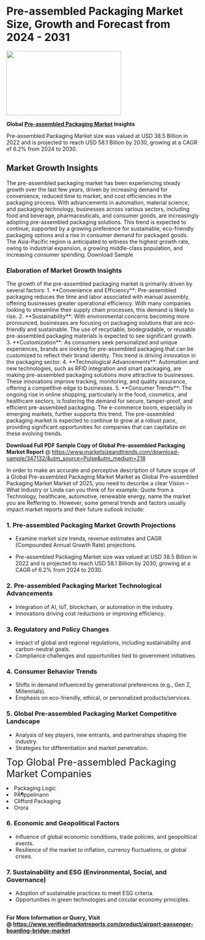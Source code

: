 <H1>Pre-assembled Packaging Market Size, Growth and Forecast from 2024 - 2031</H1><img class="aligncenter size-medium wp-image-584254" src="https://thirdeyenews.in/wp-content/uploads/2024/09/Global-Market-Research-300x168.jpeg" alt="" width="300" height="168" /><p><strong>Global&nbsp;<a href="https://www.marketsizeandtrends.com/download-sample/347132/&amp;utm_source=Pulse&amp;utm_medium=218">Pre-assembled Packaging Market</a> Insights</strong></p><p>Pre-assembled Packaging Market size was valued at USD 38.5 Billion in 2022 and is projected to reach USD 58.1 Billion by 2030, growing at a CAGR of 6.2% from 2024 to 2030.</p><p><h2>Market Growth Insights</h2> The pre-assembled packaging market has been experiencing steady growth over the last few years, driven by increasing demand for convenience, reduced time to market, and cost efficiencies in the packaging process. With advancements in automation, material science, and packaging technology, businesses across various sectors, including food and beverage, pharmaceuticals, and consumer goods, are increasingly adopting pre-assembled packaging solutions. This trend is expected to continue, supported by a growing preference for sustainable, eco-friendly packaging options and a rise in consumer demand for packaged goods. The Asia-Pacific region is anticipated to witness the highest growth rate, owing to industrial expansion, a growing middle-class population, and increasing consumer spending. Download Sample <h3>Elaboration of Market Growth Insights</h3> The growth of the pre-assembled packaging market is primarily driven by several factors: 1. **Convenience and Efficiency**: Pre-assembled packaging reduces the time and labor associated with manual assembly, offering businesses greater operational efficiency. With many companies looking to streamline their supply chain processes, this demand is likely to rise. 2. **Sustainability**: With environmental concerns becoming more pronounced, businesses are focusing on packaging solutions that are eco-friendly and sustainable. The use of recyclable, biodegradable, or reusable pre-assembled packaging materials is expected to see significant growth. 3. **Customization**: As consumers seek personalized and unique experiences, brands are looking for pre-assembled packaging that can be customized to reflect their brand identity. This trend is driving innovation in the packaging sector. 4. **Technological Advancements**: Automation and new technologies, such as RFID integration and smart packaging, are making pre-assembled packaging solutions more attractive to businesses. These innovations improve tracking, monitoring, and quality assurance, offering a competitive edge to businesses. 5. **Consumer Trends**: The ongoing rise in online shopping, particularly in the food, cosmetics, and healthcare sectors, is fostering the demand for secure, tamper-proof, and efficient pre-assembled packaging. The e-commerce boom, especially in emerging markets, further supports this trend. The pre-assembled packaging market is expected to continue to grow at a robust pace, providing significant opportunities for companies that can capitalize on these evolving trends. </p><p><span class=""><strong>Download Full PDF Sample Copy of Global Pre-assembled Packaging Market Report</strong> @ <a href="https://www.marketsizeandtrends.com/download-sample/347132/&amp;utm_source=Pulse&amp;utm_medium=218" target="_blank">https://www.marketsizeandtrends.com/download-sample/347132/&amp;utm_source=Pulse&amp;utm_medium=218</a></span></p><p>In order to make an accurate and perceptive description of future scope of a Global&nbsp;Pre-assembled Packaging Market Market as Global&nbsp;Pre-assembled Packaging Market Market of 2025, you need to describe a clear Vision &ndash; What Industry or Linda can you think of for example: Quote from a Technology, healthcare, automotive, renewable energy, name the market you are Reffering to. However, some general trends and factors usually impact market reports and their future outlook include:</p><h3>1.&nbsp;<strong>Pre-assembled Packaging Market Growth Projections</strong></h3><ul><li>Examine market size trends, revenue estimates and CAGR (Compounded Annual Growth Rate) projections.</li><li><p>Pre-assembled Packaging Market size was valued at USD 38.5 Billion in 2022 and is projected to reach USD 58.1 Billion by 2030, growing at a CAGR of 6.2% from 2024 to 2030.</p></li></ul><h3>2.&nbsp;<strong>Pre-assembled Packaging Market Technological Advancements</strong></h3><ul><li>Integration of AI, IoT, blockchain, or automation in the industry.</li><li>Innovations driving cost reductions or improving efficiency.</li></ul><h3>3.&nbsp;<strong>Regulatory and Policy Changes</strong></h3><ul><li>Impact of global and regional regulations, including sustainability and carbon-neutral goals.</li><li>Compliance challenges and opportunities tied to government initiatives.</li></ul><h3>4.&nbsp;<strong>Consumer Behavior Trends</strong></h3><ul><li>Shifts in demand influenced by generational preferences (e.g., Gen Z, Millennials).</li><li>Emphasis on eco-friendly, ethical, or personalized products/services.</li></ul><h3>5.&nbsp;<strong>Global Pre-assembled Packaging Market Competitive Landscape</strong></h3><ul><li>Analysis of key players, new entrants, and partnerships shaping the industry.</li><li>Strategies for differentiation and market penetration.</li></ul><p data-pm-slice="1 1 []"><span style="color: inherit; font-family: inherit; font-size: 25px;">Top Global Pre-assembled Packaging Market Companies</span></p><div class="" data-test-id=""><p><li>Packaging Logic</li><li> PÃ¶ppelmann</li><li> Clifford Packaging</li><li> Orora</li></p></div><h3>6.&nbsp;<strong>Economic and Geopolitical Factors</strong></h3><ul><li>Influence of global economic conditions, trade policies, and geopolitical events.</li><li>Resilience of the market to inflation, currency fluctuations, or global crises.</li></ul><h3>7.&nbsp;<strong>Sustainability and ESG (Environmental, Social, and Governance)</strong></h3><ul><li>Adoption of sustainable practices to meet ESG criteria.</li><li>Opportunities in green technologies and circular economy principles.</li></ul><h2><strong style="font-size: 14px;">For More Information or Query, Visit @&nbsp;</strong><a style="background-color: #ffffff; font-size: 14px;" href="https://www.marketsizeandtrends.com/report/pre-assembled-packaging-market/" target="_blank">https://www.verifiedmarketreports.com/product/airport-passenger-boarding-bridge-market</a></h2>
